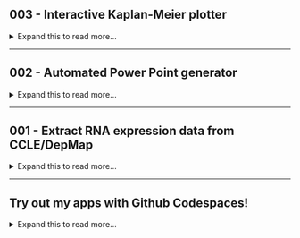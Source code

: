 
<h2 class="text-center"> 003 - Interactive Kaplan-Meier plotter </h2>

<details><summary markdown="span"> Expand this to read more...</summary>
    <div class="two-columns">
        <div class="left-column-35">
            <p><strong> Summary </strong></p>
            <p class="justify-text"> During my graduate studies, I helped two bachelor's students working in my research 
                group to analyze survival data from clinical trials to evaluate a possible association of increased 
                <strong>gene expression</strong> (RET) with bad <strong>clinical prognosis</strong>. For this purpose, we 
                retrieved data available in <strong>CBioPortal</strong>, and generated <strong>Kaplan-Meier survival 
                curves</strong>. We evaluated several datasets and I generated tools (Jupyter/Colab Notebooks and Streamlit 
                app) to automate the creation these plots using the <code>KaplanMeierFitter</code> library in <strong>Python</strong>.
            </p>
        </div>
        <div class="right-column-65">
            <video width="750" height="550" autoplay loop muted>
                <source src="Images_GIFs_Videos/Preview_003.mp4" type="video/mp4">
                Your browser does not support the video tag.
            </video> 
        </div>
    </div>
    <p class="text-justify"><strong> Problem </strong></p>
    <p class="text-justify"> We needed to screen a total of 100 genes that we obtained from a different experimental technique as candidates
                            to show some interaction with the RET gene. Specifically, we needed to know if patients with low expression of RET 
                            and one of these 100 genes showed decreased survival probability than any other combination (high expression of both 
                            genes, high-low, low-high). We chose the largest dataset for beast cancer (METABRIC), which provides a clinical file
                            containing all patient IDs and survival information (time and status) with around 2,500 patient records and <30 
                            other variables measured. The gene expression information for those patients is provided as a separate file containing
                            around 20,000 genes. We needed to map the IDs between files and filter the dataset into 4 sub-dataset, one for each of 
                            the combinations of expression mentioned (low-low, low-high, high-low, high-high). Finally, we needed to generate 
                            <strong>Kaplan-Meier survival plots</strong> with confidence intervals for each of the RET-gene pairs (100) and keep 
                            the ones that show a significant increase in survival for the low-low curve, compared to the other 3 curves.
    </p>
    <p class="text-justify"><strong> Solution </strong></p>
    <p class="text-justify"> I learned how to generate Kaplan-Meier plots using the <code>KaplanMeierFitter</code> module from the <code>lifelines</code>
                            python library. Then I retrieved the relevant datasets from CBioPortal and created a Jupyter Notebook to pre-process and 
                            filter the datasets. Once my notebook could do one KM plot, I hard-coded some iterable variables with all the names of the
                            genes to generate plots for. With this first tool, I produced basic but automated batches of 40-50 plots that allowed us to
                            quickly discard the gene pairs that did not shown the behaviour we were interested in. This first tool (see left GIF below), 
                            required only to change the list of names of genes of interest in a code block, and I did minor adjustments to adapt this to
                            run in Google Colab, allowing lab peers with no coding experience to use it too. 
                            Since I gained great interest for this type of analysis, I kept learning on my own for 1-2 years after the small projects 
                            finished. Then, I found an approach to generalize the data pre-processing and analysis and created a second tool that used                                         <code>ipywidgets</code> to interactively get user input to visualize and select the variables and ways to subdivide the dataset                                    before plotting the KM curves. This second tool (see right GIF below), was significantly more complex but allowed me to easily                                     explore different combinations of variables and subgroups to gain insights about this breast cancer study. Although the 2nd 
                            tool did not require the user to modify any code blocks, the proper rendering of the widget layout I used would not work in 
                            Google Colab and thus the user should know how to install and work in Jupyter lab. For that reason and some difficulties with 
                            widget behavior, I temporarily stopped that project (Version 04). 
                            Around a year later, I discovered Streamlit and tried to transform my notebook to a data app. It took me several weeks to adapt 
                            all my code to <code>streamlit</code> (which has its own widgets), and soon I realized the power of this library. Not only I 
                            was able to translate all the code of my latest version on Jupyter and make it look nicer, but also, I was able to improve the 
                            code, add plot interativity with <code>pyplot</code> and <code>altair</code> plots, add plot customization and add few more 
                            features.
                            Finally, the latest version of the third tool in Streamlit (see GIF above) is fully interactive and works locally or online 
                            through a button that directly builds a <strong>Github Codespace</strong> with everything needed to try it out without having 
                            any coding experience. This tool allowed me to explore different datasets, variables, and generate better plots with accompanying
                            data to do statistical analysis in my software of choice (even re-plot the curve+CIs).
    </p>
    <div class="two-columns">
        <div class="left-column-50">
            <p><strong> First tool for automation (dataset- and gene-specific) </strong></p>
            <img src="https://user-images.githubusercontent.com/62916582/204424020-bae3613c-bf10-4a3b-9d50-beaf50ca8eee.gif" alt="003_first_pre_tool" />
        </div>
        <div class="right-column-50">
            <p><strong> Second tool for automation (interactive subsetting options) </strong></p>
            <img src="Images_GIFs_Videos/Preview_003_Jupyter_version.gif" alt="003_second_pre_tool" />
        </div>
    </div>
    <p><strong> Read the instructions and watch another demo of the Streamlit app here: <a href="https://github.com/EdRey05/Streamlit_projects/tree/main/003_KM_plotter">Demo_KM_plotter</a></strong></p>
</details>

<hr>

<h2 class="text-center"> 002 - Automated Power Point generator</h2>

<details><summary markdown="span"> Expand this to read more...</summary>
    <div class="two-columns">
        <div class="left-column-35">
            <p><strong> Summary </strong></p>
            <p class="justify-text"> During my graduate studies, I performed numerous microscopy experiments. These experiments required to acquire sufficient
                                    images (of cancer cells), process them and analyze them. When I was setting up a new technique in our research group
                                    called <strong>Proximity Ligation Assay - PLA</strong> to evaluate protein-protein interactions, I was able to use a 
                                    cell imager (EVOS M7000 - Thermo Fisher) that has automation capabilities. I automated the acquisition of hundreds of 
                                    fields of view (big images with many cells), and wrote scripts in <code>Jython</code> (Python wrapper for Java) to 
                                    automate the image pre-processing and analysis in <strong>ImageJ/Fiji</strong>. The final output of my series of scripts
                                    was a csv file with the quantification result for each image of individual cells (big images where cropped into many 
                                    smaller). Also, to validate the quantification results I designed a tool to merge all outputs into a summary Power Point
                                    presentation. I was able to automate the creation of slides, define the layout and the items to insert into each slide
                                    by using the <code>python-pptx</code> library. I created a tool in Jupyter/Colab notebook version and then a Streamilt 
                                    app that does the exact same thing but provides a better user interface and additional information. 
            </p>
        </div>
        <div class="right-column-65">
            <img src="Images_GIFs_Videos/Preview_002.gif" alt="Streamlit Projects 002 GIF" />
        </div>
    </div>
    <p class="text-justify"><strong> Problem </strong></p>
    <p class="text-justify"> Some description here </p>
    <p class="text-justify"><strong> Solution </strong></p>
    <p class="text-justify"> Some description here </p>
    <div class="two-columns">
        <div class="left-column-50">
            <p><strong> Sample cell images and figure </strong></p>
            <img src="Images_GIFs_Videos/Preview_002_figure1.jpg" alt="002_Sample_data_figure" />
        </div>
        <div class="right-column-50">
            <p><strong> First tool for automation </strong></p>
            <img src="https://user-images.githubusercontent.com/62916582/204415085-cc39bb7c-904e-487c-a16d-0d894c1e3249.gif" alt="002_first_pre_tool" />
        </div>
    </div>
    <p><strong> Read the instructions and watch another demo of the Streamlit app here: <a href="https://github.com/EdRey05/Streamlit_projects/tree/main/002_Automated_PPTX_PLA">Demo_PPTX_PLA</a></strong></p>
</details>

<hr>

<h2 class="text-center"> 001 - Extract RNA expression data from CCLE/DepMap </h2>

<details><summary markdown="span"> Expand this to read more...</summary>
    <div class="two-columns">
        <div class="left-column-35">
            <p><strong> Summary </strong></p>
            <p class="justify-text"> Some summary here. 
            </p>
        </div>
        <div class="right-column-65">
            <img src="Images_GIFs_Videos/Preview_001.gif" alt="Streamlit Projects 001 GIF" />
        </div>
    </div>
    <p class="text-justify"><strong> Problem </strong></p>
    <p class="text-justify"> Some description here </p>
    <p class="text-justify"><strong> Solution </strong></p>
    <p class="text-justify"> Some description here </p>
    <div class="two-columns">
        <div class="left-column-50">
            <p><strong> DepMap website showing the constant updates to the datasets </strong></p>
            <img src="Images_GIFs_Videos/Preview_001_DepMap_website.jpg" alt="001_DepMap_website" />
        </div>
        <div class="right-column-50">
            <p><strong> First tool for automation (used CCLE data from CBioPortals = DepMap 19Q1) </strong></p>
            <img src="https://user-images.githubusercontent.com/62916582/204422004-47fe5726-d92d-4193-bc6a-ea30b3a93cc1.gif" alt="001_first_pre_tool" />
        </div>
    </div>
    <p><strong> Read the instructions and watch another demo of the Streamlit app here: <a href="https://github.com/EdRey05/Streamlit_projects/tree/main/001_RNA_expression_DepMap">Demo_RNA_DepMap</a></strong></p>
</details>

<hr>

<h2 class="text-center"> Try out my apps with Github Codespaces! </h2>

<details><summary markdown="span"> Expand this to read more...</summary>
    <div class="two-columns">
        <div class="left-column-35">
            <p class="text-justify"> If you have a Github account you can create a Codespace with all the requirements to 
                run my apps. You only have to log into you account, click on the following button, create your Codespace (we 
                all have 60h of free usage per month!), and follow the instructions. </p>
            <a href="https://codespaces.new/EdRey05/Streamlit_projects?quickstart=1" target="_blank">
            <img src="https://github.com/codespaces/badge.svg" alt="Open in GitHub Codespaces">
            </a>
        </div>
        <div class="right-column-65">
            <video width="750" height="550" controls>
                <source src="Images_GIFs_Videos/Demo_Codespaces.mp4" type="video/mp4">
                Your browser does not support the video tag.
            </video>
        </div>
    </div>
</details>
